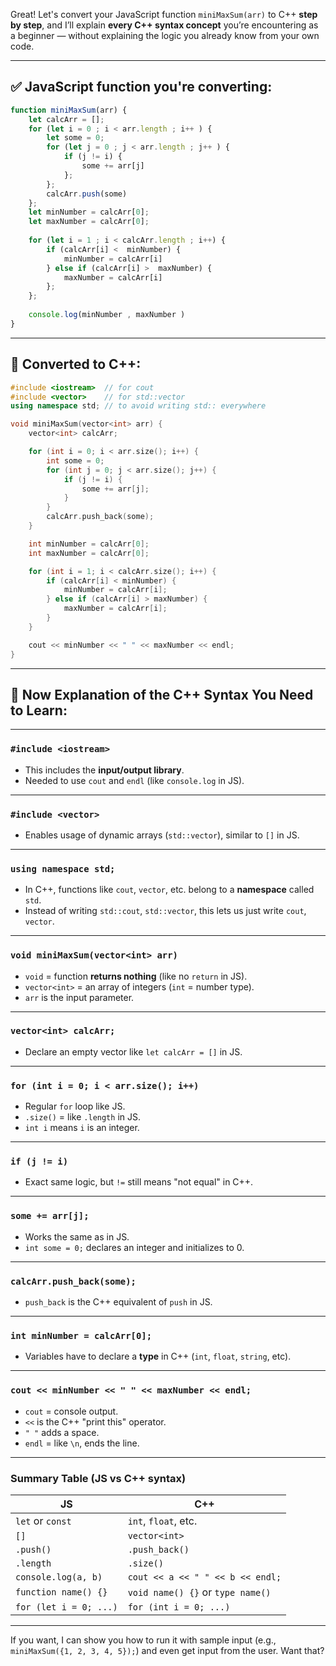 Great! Let's convert your JavaScript function `miniMaxSum(arr)` to C++ **step by step**, and I’ll explain **every C++ syntax concept** you’re encountering as a beginner — without explaining the logic you already know from your own code.

---

## ✅ JavaScript function you're converting:

```js
function miniMaxSum(arr) {
    let calcArr = [];
    for (let i = 0 ; i < arr.length ; i++ ) {
        let some = 0;
        for (let j = 0 ; j < arr.length ; j++ ) {
            if (j != i) {
                some += arr[j]
            };
        };
        calcArr.push(some)
    };
    let minNumber = calcArr[0];
    let maxNumber = calcArr[0];
    
    for (let i = 1 ; i < calcArr.length ; i++) {
        if (calcArr[i] <  minNumber) {
            minNumber = calcArr[i]
        } else if (calcArr[i] >  maxNumber) {
            maxNumber = calcArr[i]
        };
    };
    
    console.log(minNumber , maxNumber )
}
```

---

## 🔄 Converted to C++:

```cpp
#include <iostream>  // for cout
#include <vector>    // for std::vector
using namespace std; // to avoid writing std:: everywhere

void miniMaxSum(vector<int> arr) {
    vector<int> calcArr;

    for (int i = 0; i < arr.size(); i++) {
        int some = 0;
        for (int j = 0; j < arr.size(); j++) {
            if (j != i) {
                some += arr[j];
            }
        }
        calcArr.push_back(some);
    }

    int minNumber = calcArr[0];
    int maxNumber = calcArr[0];

    for (int i = 1; i < calcArr.size(); i++) {
        if (calcArr[i] < minNumber) {
            minNumber = calcArr[i];
        } else if (calcArr[i] > maxNumber) {
            maxNumber = calcArr[i];
        }
    }

    cout << minNumber << " " << maxNumber << endl;
}
```

---

## 🧠 Now Explanation of the **C++ Syntax** You Need to Learn:

---

### `#include <iostream>`

* This includes the **input/output library**.
* Needed to use `cout` and `endl` (like `console.log` in JS).

---

### `#include <vector>`

* Enables usage of dynamic arrays (`std::vector`), similar to `[]` in JS.

---

### `using namespace std;`

* In C++, functions like `cout`, `vector`, etc. belong to a **namespace** called `std`.
* Instead of writing `std::cout`, `std::vector`, this lets us just write `cout`, `vector`.

---

### `void miniMaxSum(vector<int> arr)`

* `void` = function **returns nothing** (like no `return` in JS).
* `vector<int>` = an array of integers (`int` = number type).
* `arr` is the input parameter.

---

### `vector<int> calcArr;`

* Declare an empty vector like `let calcArr = []` in JS.

---

### `for (int i = 0; i < arr.size(); i++)`

* Regular `for` loop like JS.
* `.size()` = like `.length` in JS.
* `int i` means `i` is an integer.

---

### `if (j != i)`

* Exact same logic, but `!=` still means "not equal" in C++.

---

### `some += arr[j];`

* Works the same as in JS.
* `int some = 0;` declares an integer and initializes to 0.

---

### `calcArr.push_back(some);`

* `push_back` is the C++ equivalent of `push` in JS.

---

### `int minNumber = calcArr[0];`

* Variables have to declare a **type** in C++ (`int`, `float`, `string`, etc).

---

### `cout << minNumber << " " << maxNumber << endl;`

* `cout` = console output.
* `<<` is the C++ "print this" operator.
* `" "` adds a space.
* `endl` = like `\n`, ends the line.

---

### Summary Table (JS vs C++ syntax)

| JS                     | C++                               |
| ---------------------- | --------------------------------- |
| `let` or `const`       | `int`, `float`, etc.              |
| `[]`                   | `vector<int>`                     |
| `.push()`              | `.push_back()`                    |
| `.length`              | `.size()`                         |
| `console.log(a, b)`    | `cout << a << " " << b << endl;`  |
| `function name() {}`   | `void name() {}` or `type name()` |
| `for (let i = 0; ...)` | `for (int i = 0; ...)`            |

---

If you want, I can show you how to run it with sample input (e.g., `miniMaxSum({1, 2, 3, 4, 5});`) and even get input from the user. Want that?
